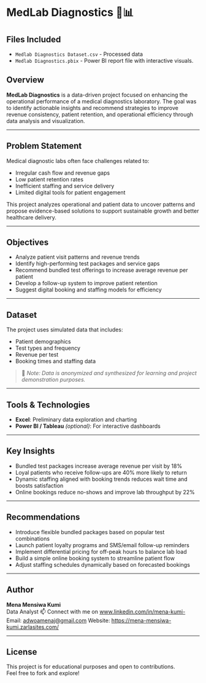 
# MedLab Diagnostics 🧪📊

## Files Included 
- `Medlab Diagnostics Dataset.csv` - Processed data 
- `Medlab Diagnostics.pbix` - Power BI report file with interactive visuals. 

## Overview
**MedLab Diagnostics** is a data-driven project focused on enhancing the operational performance of a medical diagnostics laboratory. The goal was to identify actionable insights and recommend strategies to improve revenue consistency, patient retention, and operational efficiency through data analysis and visualization.

---

## Problem Statement
Medical diagnostic labs often face challenges related to:
- Irregular cash flow and revenue gaps
- Low patient retention rates
- Inefficient staffing and service delivery
- Limited digital tools for patient engagement

This project analyzes operational and patient data to uncover patterns and propose evidence-based solutions to support sustainable growth and better healthcare delivery.

---

## Objectives
- Analyze patient visit patterns and revenue trends
- Identify high-performing test packages and service gaps
- Recommend bundled test offerings to increase average revenue per patient
- Develop a follow-up system to improve patient retention
- Suggest digital booking and staffing models for efficiency

---

## Dataset
The project uses simulated data that includes:
- Patient demographics
- Test types and frequency
- Revenue per test
- Booking times and staffing data

> 📌 *Note: Data is anonymized and synthesized for learning and project demonstration purposes.*

---

## Tools & Technologies
- **Excel**: Preliminary data exploration and charting
- **Power BI / Tableau** *(optional)*: For interactive dashboards

---

## Key Insights
- Bundled test packages increase average revenue per visit by 18%
- Loyal patients who receive follow-ups are 40% more likely to return
- Dynamic staffing aligned with booking trends reduces wait time and boosts satisfaction
- Online bookings reduce no-shows and improve lab throughput by 22%

---

## Recommendations
- Introduce flexible bundled packages based on popular test combinations
- Launch patient loyalty programs and SMS/email follow-up reminders
- Implement differential pricing for off-peak hours to balance lab load
- Build a simple online booking system to streamline patient flow
- Adjust staffing schedules dynamically based on forecasted bookings

---
## Author
**Mena Mensiwa Kumi**  
Data Analyst 
📫 Connect with me on www.linkedin.com/in/mena-kumi-
Email: adwoamenaj@gmail.com 
Website: https://mena-mensiwa-kumi.zarlasites.com/ 

---

## License
This project is for educational purposes and open to contributions.  
Feel free to fork and explore!
